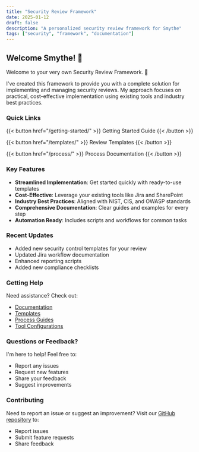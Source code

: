 ```yaml
---
title: "Security Review Framework"
date: 2025-01-12
draft: false
description: "A personalized security review framework for Smythe"
tags: ["security", "framework", "documentation"]
---
```


## Welcome Smythe! 👋

Welcome to your very own Security Review Framework. :tada:

I've created this framework to provide you with a complete solution for implementing and managing security reviews. My approach focuses on practical, cost-effective implementation using existing tools and industry best practices.

### Quick Links

{{< button href="/getting-started/" >}}
Getting Started Guide
{{< /button >}}

{{< button href="/templates/" >}}
Review Templates
{{< /button >}}

{{< button href="/process/" >}}
Process Documentation
{{< /button >}}

### Key Features

- **Streamlined Implementation**: Get started quickly with ready-to-use templates
- **Cost-Effective**: Leverage your existing tools like Jira and SharePoint
- **Industry Best Practices**: Aligned with NIST, CIS, and OWASP standards
- **Comprehensive Documentation**: Clear guides and examples for every step
- **Automation Ready**: Includes scripts and workflows for common tasks

### Recent Updates

- Added new security control templates for your review
- Updated Jira workflow documentation
- Enhanced reporting scripts
- Added new compliance checklists

### Getting Help

Need assistance? Check out:

- [Documentation](/docs/)
- [Templates](/templates/)
- [Process Guides](/process/)
- [Tool Configurations](/tools/)

### Questions or Feedback?

I'm here to help! Feel free to:

- Report any issues
- Request new features
- Share your feedback
- Suggest improvements

### Contributing

Need to report an issue or suggest an improvement? Visit our [GitHub repository](https://github.com/octokas/security-sleuth-smythe) to:

- Report issues
- Submit feature requests
- Share feedback
